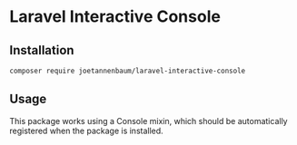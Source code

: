 # Laravel Interactive Console

## Installation

```bash
composer require joetannenbaum/laravel-interactive-console
```

## Usage

This package works using a Console mixin, which should be automatically registered when the package is installed.
